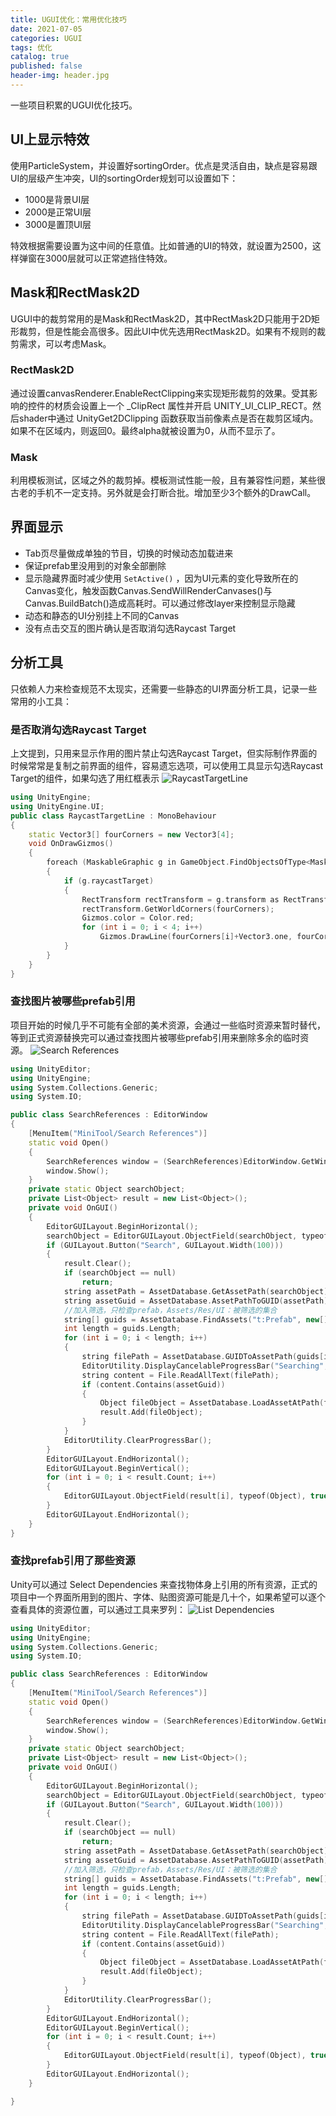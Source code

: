 ```yaml
---
title: UGUI优化：常用优化技巧
date: 2021-07-05
categories: UGUI
tags: 优化
catalog: true
published: false
header-img: header.jpg
---
```


一些项目积累的UGUI优化技巧。
<!--more-->

## UI上显示特效

使用ParticleSystem，并设置好sortingOrder。优点是灵活自由，缺点是容易跟UI的层级产生冲突，UI的sortingOrder规划可以设置如下：
+ 1000是背景UI层
+ 2000是正常UI层
+ 3000是置顶UI层

特效根据需要设置为这中间的任意值。比如普通的UI的特效，就设置为2500，这样弹窗在3000层就可以正常遮挡住特效。

## Mask和RectMask2D

UGUI中的裁剪常用的是Mask和RectMask2D，其中RectMask2D只能用于2D矩形裁剪，但是性能会高很多。因此UI中优先选用RectMask2D。如果有不规则的裁剪需求，可以考虑Mask。

### RectMask2D
通过设置canvasRenderer.EnableRectClipping来实现矩形裁剪的效果。受其影响的控件的材质会设置上一个 _ClipRect 属性并开启 UNITY_UI_CLIP_RECT。然后shader中通过 UnityGet2DClipping 函数获取当前像素点是否在裁剪区域内。如果不在区域内，则返回0。最终alpha就被设置为0，从而不显示了。

### Mask
利用模板测试，区域之外的裁剪掉。模板测试性能一般，且有兼容性问题，某些很古老的手机不一定支持。另外就是会打断合批。增加至少3个额外的DrawCall。

## 界面显示

+ Tab页尽量做成单独的节目，切换的时候动态加载进来
+ 保证prefab里没用到的对象全部删除
+ 显示隐藏界面时减少使用 `SetActive()` ，因为UI元素的变化导致所在的Canvas变化，触发函数Canvas.SendWillRenderCanvases()与Canvas.BuildBatch()造成高耗时。可以通过修改layer来控制显示隐藏
+ 动态和静态的UI分别挂上不同的Canvas
+ 没有点击交互的图片确认是否取消勾选Raycast Target

## 分析工具

只依赖人力来检查规范不太现实，还需要一些静态的UI界面分析工具，记录一些常用的小工具：

### 是否取消勾选Raycast Target

上文提到，只用来显示作用的图片禁止勾选Raycast Target，但实际制作界面的时候常常是复制之前界面的组件，容易遗忘选项，可以使用工具显示勾选Raycast Target的组件，如果勾选了用红框表示
![RaycastTargetLine](UI-kit-2/RaycastTargetLine.png)
```C++
using UnityEngine;
using UnityEngine.UI;
public class RaycastTargetLine : MonoBehaviour
{
	static Vector3[] fourCorners = new Vector3[4];
	void OnDrawGizmos()
	{
		foreach (MaskableGraphic g in GameObject.FindObjectsOfType<MaskableGraphic>())
		{
			if (g.raycastTarget)
			{
				RectTransform rectTransform = g.transform as RectTransform;
				rectTransform.GetWorldCorners(fourCorners);
				Gizmos.color = Color.red;
				for (int i = 0; i < 4; i++)
					Gizmos.DrawLine(fourCorners[i]+Vector3.one, fourCorners[(i + 1) % 4] + Vector3.one);
			}
		}
	}
}
```

### 查找图片被哪些prefab引用

项目开始的时候几乎不可能有全部的美术资源，会通过一些临时资源来暂时替代，等到正式资源替换完可以通过查找图片被哪些prefab引用来删除多余的临时资源。
![Search References](UI-kit-2/SearchReferences.png)
```C++
using UnityEditor;
using UnityEngine;
using System.Collections.Generic;
using System.IO;

public class SearchReferences : EditorWindow
{
    [MenuItem("MiniTool/Search References")]
    static void Open()
    {
        SearchReferences window = (SearchReferences)EditorWindow.GetWindow(typeof(SearchReferences));
        window.Show();
    }
    private static Object searchObject;
    private List<Object> result = new List<Object>();
    private void OnGUI()
    {
        EditorGUILayout.BeginHorizontal();
        searchObject = EditorGUILayout.ObjectField(searchObject, typeof(Object), true, GUILayout.Width(200));
        if (GUILayout.Button("Search", GUILayout.Width(100)))
        {
            result.Clear();
            if (searchObject == null)
                return;
            string assetPath = AssetDatabase.GetAssetPath(searchObject);
            string assetGuid = AssetDatabase.AssetPathToGUID(assetPath);
            //加入筛选，只检查prefab，Assets/Res/UI：被筛选的集合
            string[] guids = AssetDatabase.FindAssets("t:Prefab", new[] { "Assets/Res/UI" });
            int length = guids.Length;
            for (int i = 0; i < length; i++)
            {
                string filePath = AssetDatabase.GUIDToAssetPath(guids[i]);
                EditorUtility.DisplayCancelableProgressBar("Searching", filePath, i / length * 1.0f);
                string content = File.ReadAllText(filePath);
                if (content.Contains(assetGuid))
                {
                    Object fileObject = AssetDatabase.LoadAssetAtPath(filePath, typeof(Object));
                    result.Add(fileObject);
                }
            }
            EditorUtility.ClearProgressBar();
        }
        EditorGUILayout.EndHorizontal();
        EditorGUILayout.BeginVertical();
        for (int i = 0; i < result.Count; i++)
        {
            EditorGUILayout.ObjectField(result[i], typeof(Object), true, GUILayout.Width(300));
        }
        EditorGUILayout.EndHorizontal();
    }
}
```

### 查找prefab引用了那些资源

Unity可以通过 Select Dependencies 来查找物体身上引用的所有资源，正式的项目中一个界面所用到的图片、字体、贴图资源可能是几十个，如果希望可以逐个查看具体的资源位置，可以通过工具来罗列：
![List Dependencies](UI-kit-2/Dependencies.png)

```C++
using UnityEditor;
using UnityEngine;
using System.Collections.Generic;
using System.IO;

public class SearchReferences : EditorWindow
{
    [MenuItem("MiniTool/Search References")]
    static void Open()
    {
        SearchReferences window = (SearchReferences)EditorWindow.GetWindow(typeof(SearchReferences));
        window.Show();
    }
    private static Object searchObject;
    private List<Object> result = new List<Object>();
    private void OnGUI()
    {
        EditorGUILayout.BeginHorizontal();
        searchObject = EditorGUILayout.ObjectField(searchObject, typeof(Object), true, GUILayout.Width(200));
        if (GUILayout.Button("Search", GUILayout.Width(100)))
        {
            result.Clear();
            if (searchObject == null)
                return;
            string assetPath = AssetDatabase.GetAssetPath(searchObject);
            string assetGuid = AssetDatabase.AssetPathToGUID(assetPath);
            //加入筛选，只检查prefab，Assets/Res/UI：被筛选的集合
            string[] guids = AssetDatabase.FindAssets("t:Prefab", new[] { "Assets/Res/UI" });
            int length = guids.Length;
            for (int i = 0; i < length; i++)
            {
                string filePath = AssetDatabase.GUIDToAssetPath(guids[i]);
                EditorUtility.DisplayCancelableProgressBar("Searching", filePath, i / length * 1.0f);
                string content = File.ReadAllText(filePath);
                if (content.Contains(assetGuid))
                {
                    Object fileObject = AssetDatabase.LoadAssetAtPath(filePath, typeof(Object));
                    result.Add(fileObject);
                }
            }
            EditorUtility.ClearProgressBar();
        }
        EditorGUILayout.EndHorizontal();
        EditorGUILayout.BeginVertical();
        for (int i = 0; i < result.Count; i++)
        {
            EditorGUILayout.ObjectField(result[i], typeof(Object), true, GUILayout.Width(300));
        }
        EditorGUILayout.EndHorizontal();
    }

}
```
